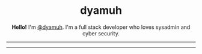 <h1 align="center">dyamuh</h1>

<p align="center">
  <b>Hello!</b> I'm <a href="https://discord.com/users/785207024388407347">@dyamuh</a>. I'm a full stack developer who loves sysadmin and cyber security.
</p>

<hr>



<hr>
